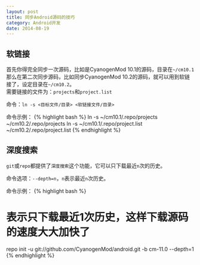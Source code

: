 ```yaml
---
layout: post
title: 同步Android源码的技巧
category: Android开发
date: 2014-08-19
---
```


## 软链接
首先你得完全同步一次源码，比如是CyanogenMod 10.1的源码，目录在`~/cm10.1`  
那么在第二次同步源码，比如同步CyanogenMod 10.2的源码，就可以用到软链接了，设定目录在`~/cm10.2`。  
需要链接的文件为：`projects`和`project.list`  

命令：`ln -s <目标文件/目录> <软链接文件/目录>`

命令示例：
{% highlight bash %}
ln -s ~/cm10.1/.repo/projects ~/cm10.2/.repo/projects
ln -s ~/cm10.1/.repo/project.list ~/cm10.2/.repo/project.list
{% endhighlight %}

## 深度搜索
`git`或`repo`都提供了`深度搜索`这个功能，它可以只下载最近`n`次的历史。  

命令选项：`--depth=n`，`n`表示最近`n`次历史。  

命令示例：
{% highlight bash %}
# 表示只下载最近1次历史，这样下载源码的速度大大加快了
repo init -u git://github.com/CyanogenMod/android.git -b cm-11.0 --depth=1
{% endhighlight %}
